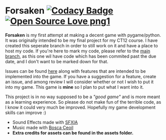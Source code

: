 # Forsaken [![Codacy Badge](https://app.codacy.com/project/badge/Grade/035afacec86646e4824b11fcddc03f18)](https://www.codacy.com/gh/boopdev/forsaken/dashboard?utm_source=github.com&amp;utm_medium=referral&amp;utm_content=boopdev/forsaken&amp;utm_campaign=Badge_Grade)[![Open Source Love png1](https://badges.frapsoft.com/os/v1/open-source.png?v=103)](https://github.com/ellerbrock/open-source-badges/)

**Forsaken** is my first attempt at making a decent game with pygame/python. It was originally intended to be my final project for my CT12 course. I have created this seperate branch in order to still work on it and have a place to host my code. If you're here to mark my code, please refer to the [main branch](https://github.com/boopdev/forsaken/tree/main), as this one wil have code which has been commited past the due date, and I don't want to be marked down for that.

Issues can be found [here](https://github.com/boopdev/forsaken/issues) along with features that are intended to be implemented into the game. If you have a suggestion for a feature, create an issue, and among review I will consider whether or not I wish to put it into my game. This game is __mine__ so I plan to put what I want into it.

This project is in no way supposed to be a *"good game"* and is more meant as a learning experience. So please do not make fun of the terrible code, as I know it could very much be improved. Hopefully my game development skills can improve :)

- Sound Effects made with [SFXIA](https://rxi.itch.io/sfxia)
- Music made with [Bosca Ceoil](https://boscaceoil.net/)
- **Extra credits for assets can be found in the assets folder.**

